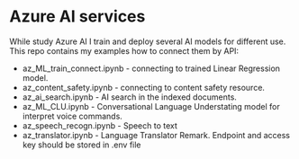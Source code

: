 ﻿# Azure  AI services

While study Azure AI I train and deploy several AI models for different use. This repo contains my examples how to connect them by API:
* az_ML_train_connect.ipynb - connecting to trained Linear Regression model.
* az_content_safety.ipynb - connecting to content safety resource.
* az_ai_search.ipynb - AI search in the indexed documents.
* az_ML_CLU.ipynb - Conversational Language Understating model for interpret voice commands.
* az_speech_recogn.ipynb - Speech to text
* az_translator.ipynb - Language Translator
Remark. Endpoint and access key should be stored in .env file
